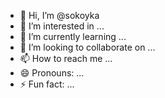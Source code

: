 - 👋 Hi, I’m @sokoyka
- 👀 I’m interested in ...
- 🌱 I’m currently learning ...
- 💞️ I’m looking to collaborate on ...
- 📫 How to reach me ...
- 😄 Pronouns: ...
- ⚡ Fun fact: ...

<!---
sokoyka/sokoyka is a ✨ special ✨ repository because its `README.md` (this file) appears on your GitHub profile.
You can click the Preview link to take a look at your changes.
--->

